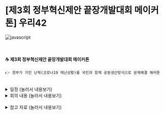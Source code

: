 # [제3회 정부혁신제안 끝장개발대회 메이커톤] 우리42
![javascript](https://img.shields.io/badge/Javascript-Language-Yellow?logo=javascript)

<br>

#### ☕ 제3회 정부혁신제안 끝장개발대회 메이커톤
```
👉 정부가 가진 난제(코로나19 재난상황)를 국민과 함께 공동생산방식으로 문제해결 해커톤
```

<br>

<details>
<summary>  일정 (눌러서 내용보기) </summary>
<div markdown="1">

|  | 일시 | 행사|
|:--------|:--------:|:--------:|
| 7월 24일 | 15: 00 | 해커톤 웹페이지 오픈 |
|  | 15:00 ~ 16:00 | 온라인 등록 |
|  | 16:00 ~ 17:30 | 개회식 및 코로나 19와 공공데이터 토크 콘서트 |
| 7월 24일 ~ 7월 25일 | 17:30 ~ 13:00 | 정부 혁신 제안 온라인 해커톤 |
| 7월 25일 | 14:00 ~ 14:50 | 결과 제출 및 발표 |
|  | 14:50 ~ 15:00 | 마무리 및 폐획 |

</div>
</details>

<details>
<summary>  회의 내용 (눌러서 내용보기) </summary>
<div markdown="1">

#### 20200712

</div>
</details>

<br>

<details>
<summary> 참고 자료 (눌러서 내용보기) </summary>
<div markdown="1">

홍보 채널

- http://www.innogov.go.kr/ucms/bbs/B0000001/view.do?nttId=4117&menuNo=300115&pageIndex=1  

- https://www.facebook.com/2020civichack/?ref=page_internal  

소개 영상
- https://www.youtube.com/watch?v=hgnj699VLHA  

Github
- https://github.com/innogovKOR?fbclid=IwAR0TY-rU7o2HgyXaqIzsNJQNigj60RbvdnbIP-Ckca73lNiGOtV3GL3w4Pc  

기획 과정
- https://hackmd.io/@L66Bg-CgS2208qXEJ7ECFA/ryhI-NTOL  

정책
- file:///Users/leehochan/Downloads/%EB%AC%B8%EC%9E%AC%EC%9D%B8%EC%A0%95%EB%B6%80%20%EC%A0%95%EB%B6%80%ED%98%81%EC%8B%A0%203%EC%A3%BC%EB%85%84%20%EC%84%B1%EA%B3%BC%EC%9E%90%EB%A3%8C%EC%A7%91.pdf  

아이디어 예시
- file:///Users/leehochan/Downloads/2019%20%EC%A0%95%EB%B6%80%ED%98%81%EC%8B%A0%20%EC%82%AC%EB%A1%80%EC%A7%91(%EC%9B%B9%EC%9A%A9%20%EC%A0%80%EC%9A%A9%EB%9F%89).pdf
위 파일에서 4번  

- file:///Users/leehochan/Downloads/2020%20%EC%A0%95%EB%B6%80%ED%98%81%EC%8B%A0%20%EC%A2%85%ED%95%A9%20%EC%B6%94%EC%A7%84%EA%B3%84%ED%9A%8D.pdf
위 파일에서 17p  
</div>
</details>